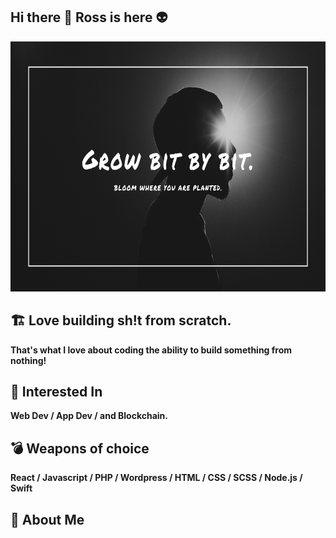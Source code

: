 ## Hi there 👋 Ross is here 👽

<img src="https://github.com/rmyordanov/rmyordanov/blob/main/rmyordanov%20github%20cover.png" height="400" width="100%"/>

## 🏗️ Love building sh!t from scratch. 
**That's what I love about coding the ability to build something from nothing!**

## 🤖 Interested In
**Web Dev / App Dev / and Blockchain.**

## 💣 Weapons of choice
**React / Javascript / PHP / Wordpress / HTML / CSS / SCSS / Node.js / Swift** </br>

## 🥷 About Me
